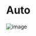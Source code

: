 # Auto

![image](https://github.com/anfishka/Auto/assets/97487005/be8c7f14-3312-4e8b-adfd-dc7455d255ed)
